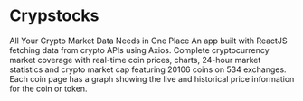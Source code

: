 # Crypstocks

All Your Crypto Market Data Needs in One Place
An app built with ReactJS fetching data from crypto APIs using Axios.
Complete cryptocurrency market coverage with real-time coin prices, charts, 24-hour market statistics and crypto market cap featuring 20106 coins on 534 exchanges.
Each coin page has a graph showing the live and historical price information for the coin or token.
